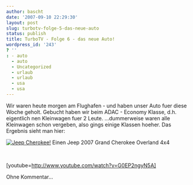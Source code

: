 ```yaml
---
author: bascht
date: '2007-09-10 22:29:30'
layout: post
slug: turbotv-folge-5-das-neue-auto
status: publish
title: TurboTV - Folge 6 - das neue Auto!
wordpress_id: '243'
? ''
: - auto
  - auto
  - Uncategorized
  - urlaub
  - urlaub
  - usa
  - usa
---
```


Wir waren heute morgen am Flughafen - und haben unser Auto fuer
diese Woche geholt. Gebucht haben wir beim ADAC - Economy Klasse,
d.h. eigentlich nen Kleinwagen fuer 2 Leute. ...dummerweise waren
alle Kleinwagen schon vergeben, also gings einige Klassen hoeher.
Das Ergebnis sieht man hier:


[![Jeep Cherokee!](http://www.bascht.com/uploads/2007/09/img_1582.jpg)](http://www.bascht.com/uploads/2007/09/img_1582.jpg "Jeep Cherokee!")
Einen Jeep 2007 Grand Cherokee Overland 4x4

 

[youtube=http://www.youtube.com/watch?v=G0EP2ngyN5A]

Ohne Kommentar...


